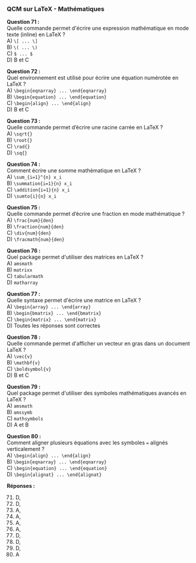 ### QCM sur LaTeX - Mathématiques  

**Question 71 :**  
Quelle commande permet d'écrire une expression mathématique en mode texte (inline) en LaTeX ?  
A) `\[ ... \]`  
B) `\( ... \)`  
C) `$ ... $`  
D) B et C  

**Question 72 :**  
Quel environnement est utilisé pour écrire une équation numérotée en LaTeX ?  
A) `\begin{eqnarray} ... \end{eqnarray}`  
B) `\begin{equation} ... \end{equation}`  
C) `\begin{align} ... \end{align}`  
D) B et C  

**Question 73 :**  
Quelle commande permet d’écrire une racine carrée en LaTeX ?  
A) `\sqrt{}`  
B) `\root{}`  
C) `\rad{}`  
D) `\sq{}`  

**Question 74 :**  
Comment écrire une somme mathématique en LaTeX ?  
A) `\sum_{i=1}^{n} x_i`  
B) `\summation{i=1}{n} x_i`  
C) `\addition{i=1}{n} x_i`  
D) `\sumto{i}{n} x_i`  

**Question 75 :**  
Quelle commande permet d’écrire une fraction en mode mathématique ?  
A) `\frac{num}{den}`  
B) `\fraction{num}{den}`  
C) `\div{num}{den}`  
D) `\fracmath{num}{den}`  

**Question 76 :**  
Quel package permet d'utiliser des matrices en LaTeX ?  
A) `amsmath`  
B) `matrixx`  
C) `tabularmath`  
D) `matharray`  

**Question 77 :**  
Quelle syntaxe permet d'écrire une matrice en LaTeX ?  
A) `\begin{array} ... \end{array}`  
B) `\begin{bmatrix} ... \end{bmatrix}`  
C) `\begin{matrix} ... \end{matrix}`  
D) Toutes les réponses sont correctes  

**Question 78 :**  
Quelle commande permet d'afficher un vecteur en gras dans un document LaTeX ?  
A) `\vec{v}`  
B) `\mathbf{v}`  
C) `\boldsymbol{v}`  
D) B et C  

**Question 79 :**  
Quel package permet d'utiliser des symboles mathématiques avancés en LaTeX ?  
A) `amsmath`  
B) `amssymb`  
C) `mathsymbols`  
D) A et B  

**Question 80 :**  
Comment aligner plusieurs équations avec les symboles `=` alignés verticalement ?  
A) `\begin{align} ... \end{align}`  
B) `\begin{eqnarray} ... \end{eqnarray}`  
C) `\begin{equation} ... \end{equation}`  
D) `\begin{alignat} ... \end{alignat}`  

**Réponses :** 
 
71) D, 
72) D, 
73) A, 
74) A, 
75) A, 
76) A, 
77) D, 
78) D, 
79) D, 
80) A  
